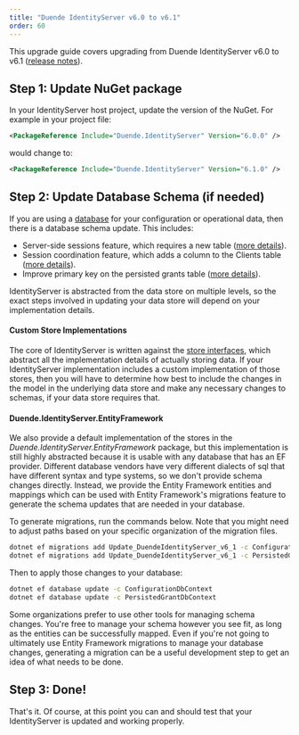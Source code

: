 ```yaml
---
title: "Duende IdentityServer v6.0 to v6.1"
order: 60
---
```


This upgrade guide covers upgrading from Duende IdentityServer v6.0 to v6.1 ([release notes](https://github.com/DuendeSoftware/products/releases/tag/is%2F6.1.0)).

## Step 1: Update NuGet package

In your IdentityServer host project, update the version of the NuGet. 
For example in your project file:

```xml
<PackageReference Include="Duende.IdentityServer" Version="6.0.0" />
```

would change to: 

```xml
<PackageReference Include="Duende.IdentityServer" Version="6.1.0" />
```

## Step 2: Update Database Schema (if needed)

If you are using a [database](../data) for your configuration or operational data, then there is a database schema update.
This includes:

* Server-side sessions feature, which requires a new table ([more details](https://github.com/DuendeSoftware/IdentityServer/pull/743)).
* Session coordination feature, which adds a column to the Clients table ([more details](https://github.com/DuendeSoftware/IdentityServer/pull/820)).
* Improve primary key on the persisted grants table ([more details](https://github.com/DuendeSoftware/IdentityServer/pull/793)).

IdentityServer is abstracted from the data store on multiple levels, so the exact steps involved in updating your data store will depend on your implementation details. 

#### Custom Store Implementations
The core of IdentityServer is written against the [store interfaces](../reference/stores), which abstract all the implementation details of actually storing data. If your IdentityServer implementation includes a custom implementation of those stores, then you will have to determine how best to include the changes in the model in the underlying data store and make any necessary changes to schemas, if your data store requires that.

#### Duende.IdentityServer.EntityFramework
We also provide a default implementation of the stores in the *Duende.IdentityServer.EntityFramework* package, but this implementation is still highly abstracted because it is usable with any database that has an EF provider. Different database vendors have very different dialects of sql that have different syntax and type systems, so we don't provide schema changes directly. Instead, we provide the Entity Framework entities and mappings which can be used with Entity Framework's migrations feature to generate the schema updates that are needed in your database. 

To generate migrations, run the commands below. Note that you might need to adjust paths based on your specific organization of the migration files.

```bash
dotnet ef migrations add Update_DuendeIdentityServer_v6_1 -c ConfigurationDbContext -o Data/Migrations/IdentityServer/ConfigurationDb
dotnet ef migrations add Update_DuendeIdentityServer_v6_1 -c PersistedGrantDbContext -o Data/Migrations/IdentityServer/PersistedGrantDb
```

Then to apply those changes to your database:

```bash
dotnet ef database update -c ConfigurationDbContext
dotnet ef database update -c PersistedGrantDbContext
```

Some organizations prefer to use other tools for managing schema changes. You're free to manage your schema however you see fit, as long as the entities can be successfully mapped. Even if you're not going to ultimately use Entity Framework migrations to manage your database changes, generating a migration can be a useful development step to get an idea of what needs to be done.

## Step 3: Done!

That's it. Of course, at this point you can and should test that your IdentityServer is updated and working properly.
